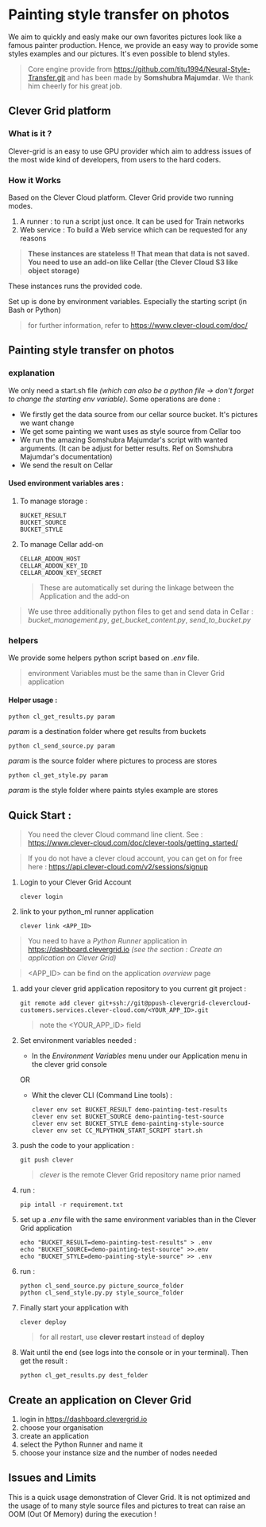 # Painting style transfer on photos
We aim to quickly and easly make our own favorites pictures look like a famous painter production.
Hence, we provide an easy way to provide some styles examples and our pictures. It's even possible to blend styles.

> Core engine provide from https://github.com/titu1994/Neural-Style-Transfer.git and has been made by **Somshubra Majumdar**. We thank him cheerly for his great job.

## Clever Grid platform
### What is it ?
Clever-grid is an easy to use GPU provider which aim to address issues of  the most wide kind of developers, from users to the hard coders.

### How it Works
Based on the Clever Cloud platform. Clever Grid provide two running modes.
1. A runner : to run a script just once. It can be used for Train networks
1. Web service : To build a Web service which can be requested for any reasons

> **These instances are stateless !! That mean that data is not saved. You need to use an add-on like Cellar (the Clever Cloud S3 like object storage)**

These instances runs the provided code.
 
Set up is done by environment variables. Especially the starting script (in Bash or Python)

> for further information, refer to  https://www.clever-cloud.com/doc/

## Painting style transfer on photos 
### explanation
We only need a start.sh file *(which can also be a python file -> don't forget to change the starting env variable)*. Some operations are done :
* We firstly get the data source from our cellar source bucket. It's pictures we want change
* We get some painting we want uses as style source from Cellar too
* We run the amazing Somshubra Majumdar's script with wanted arguments. (It can be adjust for  better results. Ref on Somshubra Majumdar's documentation)
* We send the result on Cellar

#### Used environment variables ares :

1. To manage storage :

       BUCKET_RESULT
       BUCKET_SOURCE
       BUCKET_STYLE

1. To manage Cellar add-on
   
       CELLAR_ADDON_HOST
       CELLAR_ADDON_KEY_ID
       CELLAR_ADDON_KEY_SECRET

   > These are automatically set during the linkage between the Application and the add-on


> We use three additionally python files to get and send data in Cellar : *bucket_management.py*, *get_bucket_content.py*, *send_to_bucket.py*

### helpers
We provide some helpers python script based on *.env* file.
> environment Variables must be the same than in Clever Grid application
#### Helper usage :
    python cl_get_results.py param
*param* is a destination folder where get results from buckets

    python cl_send_source.py param
*param* is the source folder where pictures to process are stores

    python cl_get_style.py param
*param* is the style folder where paints styles example are stores

## Quick Start :

> You need the clever Cloud command line client. See : https://www.clever-cloud.com/doc/clever-tools/getting_started/

> If you do not have a clever cloud account, you can get on for free here : https://api.clever-cloud.com/v2/sessions/signup

1. Login to your Clever Grid Account

       clever login

1. link to your python_ml runner application

       clever link <APP_ID>

> You need to have a *Python Runner* application in https://dashboard.clevergrid.io *(see the section : Create an application on Clever Grid)*

> <APP_ID> can be find on the application *overview* page      

1. add your clever grid application repository to you current git project :

       git remote add clever git+ssh://git@ppush-clevergrid-clevercloud-customers.services.clever-cloud.com/<YOUR_APP_ID>.git

    > note the <YOUR_APP_ID> field
    
1. Set environment variables needed :

   * In the *Environment Variables* menu under our Application menu in the clever grid console

   OR

   * Whit the clever CLI (Command Line tools) :
       
         clever env set BUCKET_RESULT demo-painting-test-results
         clever env set BUCKET_SOURCE demo-painting-test-source
         clever env set BUCKET_STYLE demo-painting-style-source
         clever env set CC_MLPYTHON_START_SCRIPT start.sh

1. push the code to your application :

       git push clever

    > *clever* is the remote Clever Grid repository name prior named

1. run :

       pip intall -r requirement.txt
  
1. set up a *.env* file with the same environment variables than in the Clever Grid application

       echo "BUCKET_RESULT=demo-painting-test-results" > .env
       echo "BUCKET_SOURCE=demo-painting-test-source" >>.env
       echo "BUCKET_STYLE=demo-painting-style-source" >> .env

1. run :

       python cl_send_source.py picture_source_folder
       python cl_send_style.py.py style_source_folder
  
1. Finally start your application with

       clever deploy

    > for all restart, use **clever restart** instead of **deploy**

1. Wait until the end (see logs into the console or in your terminal). Then get the result :

       python cl_get_results.py dest_folder
 

## Create an application on Clever Grid  
1. login in https://dashboard.clevergrid.io
1. choose your organisation
1. create an application
1. select the Python Runner and name it
1. choose your instance size and the number of nodes needed

## Issues and Limits
This is a quick usage demonstration of Clever Grid. It is not optimized and the usage of to many style source files and
pictures to treat can raise an OOM (Out Of Memory) during the execution !

